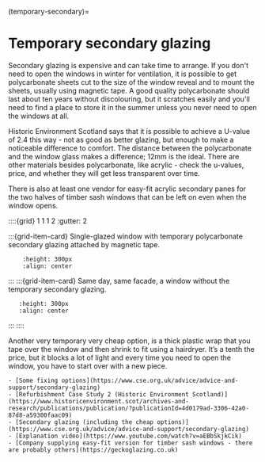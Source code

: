 (temporary-secondary)=
# Temporary secondary glazing



Secondary glazing is expensive and can take time to arrange.  If you don't need to open the windows in winter for ventilation, it is possible to get polycarbonate sheets cut to the size of the window reveal and to mount the sheets, usually using magnetic tape.   A good quality polycarbonate should last about ten years without discolouring, but it scratches easily and you'll need to find a place to store it in the summer unless you never need to open the windows at all.  

Historic Environment Scotland says that it is possible to achieve a U-value of 2.4 this way - not as good as better glazing, but enough to make a noticeable difference to comfort.   The distance between the polycarbonate and the window glass makes a difference; 12mm is the ideal.  There are other materials besides polycarbonate, like acrylic - check the u-values, price, and whether they will get less transparent over time.

There is also at least one vendor for easy-fit acrylic secondary panes for the two halves of timber sash windows that can be left on even when the window opens.  

::::{grid} 1 1 1 2
:gutter: 2

:::{grid-item-card} Single-glazed window with temporary polycarbonate secondary glazing attached by magnetic tape.  
 ```{figure} /images/card-game/with-temp-secondary-glazing.jpg
     :height: 300px
     :align: center
 ```

:::
:::{grid-item-card} Same day, same facade, a window without the temporary secondary glazing.   
  ```{figure} /images/card-game/without-temp-secondary-glazing.jpg
     :height: 300px
     :align: center
 ```
:::
::::


Another very temporary very cheap option, is a thick plastic wrap that you tape over the window and then shrink to fit using a hairdryer.   It’s a tenth the price, but it blocks a lot of light and every time you need to open the window, you have to start over with a new piece.  


```{admonition} More information
- [Some fixing options](https://www.cse.org.uk/advice/advice-and-support/secondary-glazing)
- [Refurbishment Case Study 2 (Historic Environment Scotland)](https://www.historicenvironment.scot/archives-and-research/publications/publication/?publicationId=4d0179ad-3306-42a0-87d8-a59300faac09)
- [Secondary glazing (including the cheap options)](https://www.cse.org.uk/advice/advice-and-support/secondary-glazing)
- [Explanation video](https://www.youtube.com/watch?v=aEBbSkjkCik)
- [Company supplying easy-fit version for timber sash windows - there are probably others](https://geckoglazing.co.uk)
```